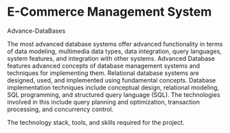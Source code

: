 # E-Commerce Management System


Advance-DataBases

The most advanced database systems offer advanced functionality in terms of data modeling, multimedia data types, data integration, query languages, system features, and integration with other systems.
Advanced Database features advanced concepts of database management systems and techniques for implementing them. Relational database systems are designed, used, and implemented using fundamental concepts. Database implementation techniques include conceptual design, relational modeling, SQL programming, and structured query language (SQL).  The technologies involved in this include query planning and optimization, transaction processing, and concurrency control.

The technology stack, tools, and skills required for the project.
